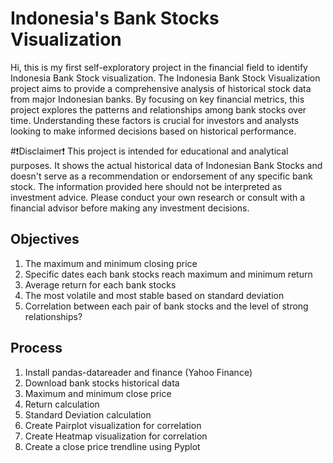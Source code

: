# Indonesia's Bank Stocks Visualization
Hi, this is my first self-exploratory project in the financial field to identify Indonesia Bank Stock visualization. The Indonesia Bank Stock Visualization project aims to provide a comprehensive analysis of historical stock data from major Indonesian banks. By focusing on key financial metrics, this project explores the patterns and relationships among bank stocks over time. Understanding these factors is crucial for investors and analysts looking to make informed decisions based on historical performance.

#❗️Disclaimer❗️
This project is intended for educational and analytical purposes. It shows the actual historical data of Indonesian Bank Stocks and doesn't serve as a recommendation or endorsement of any specific bank stock. The information provided here should not be interpreted as investment advice. Please conduct your own research or consult with a financial advisor before making any investment decisions.

## Objectives
1. The maximum and minimum closing price
2. Specific dates each bank stocks reach maximum and minimum return
3. Average return for each bank stocks
4. The most volatile and most stable based on standard deviation
5. Correlation between each pair of bank stocks and the level of strong relationships?

## Process
1. Install pandas-datareader and finance (Yahoo Finance)
2. Download bank stocks historical data
3. Maximum and minimum close price
4. Return calculation
5. Standard Deviation calculation
6. Create Pairplot visualization for correlation
7. Create Heatmap visualization for correlation
8. Create a close price trendline using Pyplot

